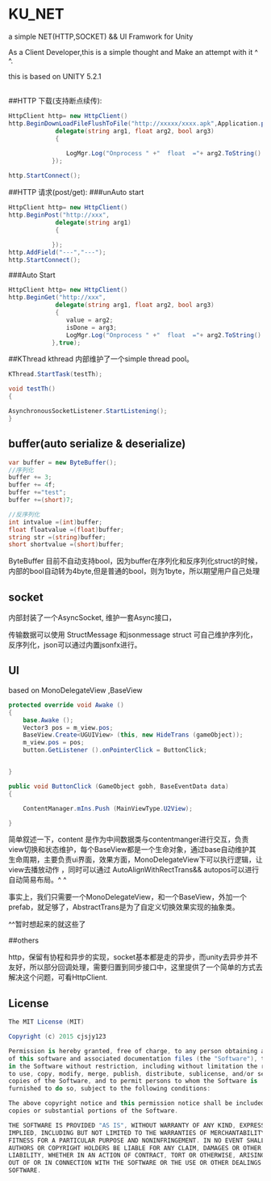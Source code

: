 # KU_NET
a simple NET(HTTP,SOCKET) &amp;&amp; UI Framwork for Unity

As a Client Developer,this is a simple thought and Make an attempt with it ^ ^.

this is based on UNITY 5.2.1 

##

##HTTP 下载(支持断点续传):

```csharp
HttpClient http= new HttpClient()
http.BeginDownLoadFileFlushToFile("http://xxxxx/xxxx.apk",Application.persistentDataPath+"/xxx.apk",
			 delegate(string arg1, float arg2, bool arg3)
			 {

				LogMgr.Log("Onprocess " +"  float  ="+ arg2.ToString()  +" isDone "+ arg3.ToString());
			});
			
http.StartConnect();
```
##HTTP 请求(post/get):
###unAuto start

```csharp
HttpClient http= new HttpClient()
http.BeginPost("http://xxx",
			 delegate(string arg1)
			 {

			});
http.AddField("---","---");		
http.StartConnect();
```

###Auto Start

```csharp
HttpClient http= new HttpClient()
http.BeginGet("http://xxx",
			 delegate(string arg1, float arg2, bool arg3)
			 {
				value = arg2;
				isDone = arg3;
				LogMgr.Log("Onprocess " +"  float  ="+ arg2.ToString()  +" isDone "+ arg3.ToString());
			},true);
```

##KThread
kthread 内部维护了一个simple thread pool。

```csharp
KThread.StartTask(testTh);

void testTh()
{

AsynchronousSocketListener.StartListening();
}
```

## buffer(auto serialize & deserialize)

```csharp
var buffer = new ByteBuffer();
//序列化
buffer += 3;
buffer += 4f;
buffer +="test";
buffer +=(short)7;

//反序列化
int intvalue =(int)buffer;
float floatvalue =(float)buffer;
string str =(string)buffer;
short shortvalue =(short)buffer;
```

ByteBuffer 目前不自动支持bool，因为buffer在序列化和反序列化struct的时候，内部的bool自动转为4byte,但是普通的bool，则为1byte，所以期望用户自己处理

## socket
内部封装了一个AsyncSocket, 维护一套Async接口，

传输数据可以使用 StructMessage  和jsonmessage
struct 可自己维护序列化，反序列化，json可以通过内置jsonfx进行。


## UI
based on MonoDelegateView ,BaseView
```csharp
protected override void Awake ()
{
	base.Awake ();
	Vector3 pos = m_view.pos;
	BaseView.Create<UGUIView> (this, new HideTrans (gameObject));
	m_view.pos = pos; 
	button.GetListener ().onPointerClick = ButtonClick;


}

public void ButtonClick (GameObject gobh, BaseEventData data)
{

	ContentManager.mIns.Push (MainViewType.U2View);

}
```

简单叙述一下，content 是作为中间数据类与contentmanger进行交互，负责view切换和状态维护，每个BaseView都是一个生命对象，通过base自动维护其生命周期，主要负责ui界面，效果方面，MonoDelegateView下可以执行逻辑，让view去播放动作
，同时可以通过 AutoAlignWithRectTrans&& autopos可以进行自动简易布局。^ ^

事实上，我们只需要一个MonoDelegateView，和一个BaseView，外加一个prefab，就足够了，AbstractTrans是为了自定义切换效果实现的抽象类。

^^暂时想起来的就这些了

##others

http，保留有协程和异步的实现，socket基本都是走的异步，而unity去异步并不友好，所以部分回调处理，需要归置到同步接口中，这里提供了一个简单的方式去解决这个问题，可看HttpClient.

## License
```csharp
The MIT License (MIT)

Copyright (c) 2015 cjsjy123

Permission is hereby granted, free of charge, to any person obtaining a copy
of this software and associated documentation files (the "Software"), to deal
in the Software without restriction, including without limitation the rights
to use, copy, modify, merge, publish, distribute, sublicense, and/or sell
copies of the Software, and to permit persons to whom the Software is
furnished to do so, subject to the following conditions:

The above copyright notice and this permission notice shall be included in all
copies or substantial portions of the Software.

THE SOFTWARE IS PROVIDED "AS IS", WITHOUT WARRANTY OF ANY KIND, EXPRESS OR
IMPLIED, INCLUDING BUT NOT LIMITED TO THE WARRANTIES OF MERCHANTABILITY,
FITNESS FOR A PARTICULAR PURPOSE AND NONINFRINGEMENT. IN NO EVENT SHALL THE
AUTHORS OR COPYRIGHT HOLDERS BE LIABLE FOR ANY CLAIM, DAMAGES OR OTHER
LIABILITY, WHETHER IN AN ACTION OF CONTRACT, TORT OR OTHERWISE, ARISING FROM,
OUT OF OR IN CONNECTION WITH THE SOFTWARE OR THE USE OR OTHER DEALINGS IN THE
SOFTWARE.
```


